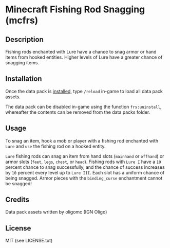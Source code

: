 # Minecraft Fishing Rod Snagging (mcfrs)

## Description
Fishing rods enchanted with Lure have a chance to snag armor or hand items from hooked entities. Higher levels of Lure have a greater chance of snagging items.

## Installation
Once the data pack is [installed](https://minecraft.fandom.com/wiki/Tutorials/Installing_a_data_pack), type `/reload` in-game to load all data pack assets.

The data pack can be disabled in-game using the function `frs:uninstall`, whereafter the contents can be removed from the data packs folder.

## Usage
To snag an item, hook a mob or player with a fishing rod enchanted with `Lure` and `use` the fishing rod on a hooked entity.

`Lure` fishing rods can snag an item from hand slots (`mainhand` or `offhand`) or armor slots (`feet`, `legs`, `chest`, or `head`). Fishing rods with `Lure I` have a `10` percent chance to snag successfully, and the chance of success increases by `10` percent every level up to `Lure III`. Each slot has a uniform chance of being snagged. Armor pieces with the `binding_curse` enchantment cannot be snagged!

## Credits
Data pack assets written by oligomc (IGN Oligo)

## License
MIT (see LICENSE.txt)
